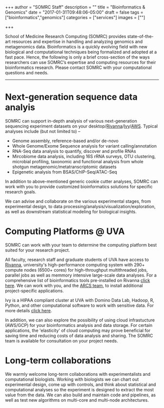 +++
author = "SOMRC Staff"
description = ""
title = "Bioinformatics & Genomics"
date = "2017-01-31T09:48:06-05:00"
draft = false
tags = ["bioinformatics","genomics"]
categories = ["services"]
images = [""]

+++

<p class=lead>School of Medicine Research Computing (SOMRC) provides state-of-the-art resources and expertise in handling and analyzing genomics and metagenomics data. Bioinformatics is a quickly evolving field with new biological and computational techniques being formalized and adopted at a fast pace. Hence, the following is only a brief cross-section of the ways researchers can use SOMRC’s expertise and computing resources for their bioinformatics research. Please contact SOMRC with your computational questions and needs.</p>

<hr size=1 />


# Next-generation sequence data analyis

SOMRC can support in-depth analysis of various next-generation sequencing experiment datasets on your desktop/[Rivanna](https://arcs.virginia.edu/rivanna)/[Ivy](/userinfo/ivy/)/[AWS](/service/cloud/). Typical analyses include (but not limited to) – 

* Genome assembly, reference-based and/or de-novo
* Whole Genome/Exome Sequence analysis for variant calling/annotation
* RNA-Seq data analysis to quantify, discover and profile RNAs
* Mircobiome data analysis, including 16S rRNA surveys, OTU clustering, microbial profiling, taxonomic and functional analysis from whole shotgun metagenomic/metatranscriptomic datasets
* Epigenetic analysis from BSAS/ChIP-Seq/ATAC-Seq

In addition to above-mentioned generic cookie cutter analyses, SOMRC can work with you to provide customized bioinformatics solutions for specific research goals.

We can advise and collaborate on the various experimental stages, from experimental design, to data processing/analysis/visualization/exploration, as well as downstream statistical modeling for biological insights.  


# Computing Platforms @ UVA

SOMRC can work with your team to determine the computing platform best suited for your research project. 

All faculty, research staff and graduate students of UVA have access to [Rivanna](https://arcs.virginia.edu/rivanna), university's high-performance computing system with 290+ compute nodes (6500+ cores) for high-throughput multithreaded jobs, parallel jobs as well as memmory intensive large-scale data analyses. For a comprehensive list of bioinformatics tools pre-installed on Rivanna [click here](https://arcs.virginia.edu/software-list). We can work with you, and the [ARCS  team](https://arcs.virginia.edu/), to install additional project-specific applications. 

Ivy is a HIPAA compliant cluster at UVA with Domino Data Lab, Hadoop, R, Python, and other computational software to work with sensitive data. For more details [click here](/userinfo/ivy/).

In addition, we can also explore the possibility of using cloud infrastucture (AWS/GCP) for your bioinformatics analysis and data storage. For certain applications, the 'elasticity' of cloud computing may prove beneficial for saving time and reducing costs of data analysis and sharing. The SOMRC team is available for consultation on your project needs.      


# Long-term collaborations
We warmly welcome long-term collaborations with experimentalists and computational biologists. Working with biologists we can chart out experimental design, come up with controls, and think about statistical and computational analyses so the experiment is designed to extract the most value from the data. We can also build and maintain code and pipelines, as well as test new algorithms on multi-core and multi-node architectures.
